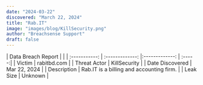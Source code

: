 ```yaml
---
date: "2024-03-22"
discovered: "March 22, 2024"
title: "Rab.IT"
image: "images/blog/KillSecurity.png"
author: "Breachsense Support"
draft: false
---
```


| Data Breach Report           |              | 
| :-----------: | :-------------:     |:-------------:    | :-----:|
| Victim      | rabitbd.com      | 
| Threat Actor      | KillSecurity      | 
| Date Discovered      | Mar 22, 2024      | 
| Description      | Rab.IT is a billing and accounting firm.      | 
| Leak Size      | Unknown      | 


